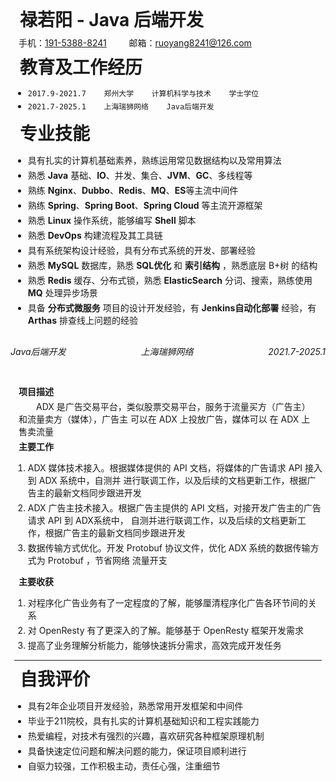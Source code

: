 # 禄若阳 - Java 后端开发

手机：[191-5388-8241](tel:19153888241)  &emsp;&emsp; 邮箱：[ruoyang8241@126.com](mailto:ruoyang8241@126.com)

# 教育及工作经历

- `2017.9-2021.7    郑州大学    计算机科学与技术    学士学位`
- `2021.7-2025.1    上海瑞狮网络    Java后端开发`


# 专业技能

- 具有扎实的计算机基础素养，熟练运用常见数据结构以及常用算法
- 熟悉 **Java** 基础、**IO**、并发、集合、**JVM**、**GC**、多线程等
- 熟练 **Nginx**、**Dubbo**、**Redis**、**MQ**、**ES**等主流中间件
- 熟练 **Spring**、**Spring Boot**、**Spring Cloud** 等主流开源框架
- 熟悉 **Linux** 操作系统，能够编写 **Shell** 脚本
- 熟悉 **DevOps** 构建流程及其工具链
- 具有系统架构设计经验，具有分布式系统的开发、部署经验
- 熟悉 **MySQL** 数据库，熟悉 **SQL优化** 和 **索引结构** ，熟悉底层 B+树 的结构
- 熟悉 **Redis** 缓存、分布式锁，熟悉 **ElasticSearch** 分词、搜索，熟练使用 **MQ** 处理异步场景
- 具备 **分布式微服务** 项目的设计开发经验，有 **Jenkins自动化部署** 经验，有 **Arthas** 排查线上问题的经验




<h6 style="display: flex;justify-content: space-between;line-height:3em;">
<span>Java后端开发</span>
<span>上海瑞狮网络</span>
<span>2021.7-2025.1</span>
</h6>

**项目描述**

&emsp;&emsp;ADX 是广告交易平台，类似股票交易平台，服务于流量买方（广告主）和流量卖方（媒体），广告主
可以在 ADX 上投放广告，媒体可以 在 ADX 上售卖流量<br/>

**主要工作**
1. ADX 媒体技术接入。根据媒体提供的 API 文档，将媒体的广告请求 API 接入到 ADX 系统中，自测并
进行联调工作，以及后续的文档更新工作，根据广告主的最新文档同步跟进开发
1. ADX 广告主技术接入。根据广告主提供的 API 文档，对接开发广告主的广告请求 API 到  ADX系统中，
自测并进行联调工作，以及后续的文档更新工作，根据广告主的最新文档同步跟进开发 
1. 数据传输方式优化。开发 Protobuf 协议文件，优化 ADX 系统的数据传输方式为 Protobuf ，节省网络
流量开支

**主要收获**

1. 对程序化广告业务有了一定程度的了解，能够厘清程序化广告各环节间的关系
2. 对 OpenResty 有了更深入的了解。能够基于 OpenResty 框架开发需求
3. 提高了业务理解分析能力，能够快速拆分需求，高效完成开发任务

<hr/>

# 自我评价

- 具有2年企业项目开发经验，熟悉常用开发框架和中间件
- 毕业于211院校，具有扎实的计算机基础知识和工程实践能力
- 热爱编程，对技术有强烈的兴趣，喜欢研究各种框架原理机制
- 具备快速定位问题和解决问题的能力，保证项目顺利进行
- 自驱力较强，工作积极主动，责任心强，注重细节


<style>
.one{
    display: flex;
    justify-content: space-between;
}
    #write {
        padding: 25px 25px 0px;
    }
    hr {
        margin: 6px;
    }
    li {
        margin: 4px;
    }
    p {
        margin: 4px 13px;
    }
    li p{
        margin: 5px 0;
    }
    h1 {
        margin: 8px 15px;
    }
    h3 {
        margin: 9px;
    }
    h4 {
        margin: 7px;
    }
    figure {
        margin: 7px 0px;
    }
    blockquote {
        padding-left: 16px;
    }
    /* 链接下划线 */
    a {
        text-decoration:underline;
    }
    /* 图片阴影效果 */
    img {
        box-shadow: 0px 0px 10px rgba(0,0,0,.5);
    }
    /* 表格样式，去除边框显示 */
    table, table td, table tr, table th, th {
        font-weight: normal;
        padding:0px;
        border:none;
        background-color: #ffffff;
    }

</style>